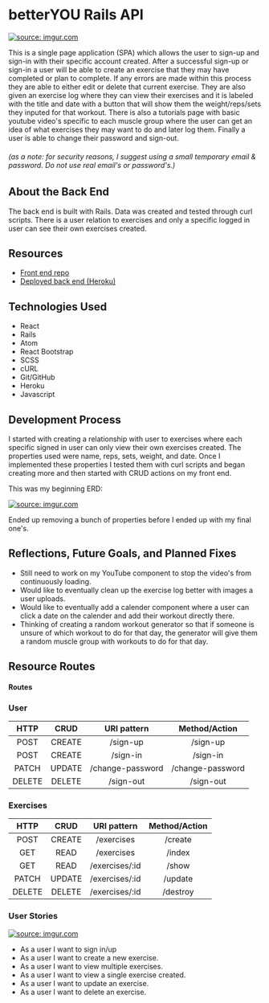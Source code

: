 # <h1>betterYOU Rails API</h1>
<a href="https://imgur.com/DpX2xyS"><img src="https://i.imgur.com/DpX2xyS.png" title="source: imgur.com" /></a>

This is a single page application (SPA) which allows the user to sign-up and sign-in with their specific account created. After a successful sign-up or sign-in a user will be able to create an exercise that they may have completed or plan to complete. If any errors are made within this process they are able to either edit or delete that current exercise. They are also given an exercise log where they can view their exercises and it is labeled with the title and date with a button that will show them the weight/reps/sets they inputed for that workout. There is also a tutorials page with basic youtube video's specific to each muscle group where the user can get an idea of what exercises they may want to do and later log them. Finally a user is able to change their password and sign-out.

###### (as a note: for security reasons, I suggest using a small temporary email & password. Do not use real email's or password's.)

## About the Back End

The back end is built with Rails. Data was created and tested through curl scripts. There is a user relation to exercises and only a specific logged in user can see their own exercises created.

## Resources

- [Front end repo](https://jpelliccia.github.io/capstone-react-client/)
- [Deployed back end (Heroku)](https://nameless-dusk-30695.herokuapp.com/exercises)


## Technologies Used

- React
- Rails
- Atom
- React Bootstrap
- SCSS
- cURL
- Git/GitHub
- Heroku
- Javascript


## Development Process

I started with creating a relationship with user to exercises where each specific signed in user can only view their own exercises created. The properties used were name, reps, sets, weight, and date. Once I implemented these properties I tested them with curl scripts and began creating more and then started with CRUD actions on my front end.

This was my beginning ERD:

<a href="https://imgur.com/pbee4xZ"><img src="https://i.imgur.com/pbee4xZ.png" title="source: imgur.com" /></a>

Ended up removing a bunch of properties before I ended up with my final one's.

## Reflections, Future Goals, and Planned Fixes

- Still need to work on my YouTube component to stop the video's from continuously loading.
- Would like to eventually clean up the exercise log better with images a user uploads.
- Would like to eventually add a calender component where a user can click a date on the calender and add their workout directly there.
- Thinking of creating a random workout generator so that if someone is unsure of which workout to do for that day, the generator will give them a random muscle group with workouts to do for that day.

## Resource Routes

#### Routes

### User
| HTTP| CRUD| URI pattern | Method/Action |
| :---:| :---:|:---:| :---:        |
| POST  |CREATE|  /sign-up | /sign-up  |
| POST  | CREATE|/sign-in  | /sign-in    |
| PATCH | UPDATE|/change-password | /change-password|
| DELETE |DELETE| /sign-out  |  /sign-out |

### Exercises
| HTTP |CRUD| URI pattern | Method/Action |
| :---:| :---:|:---:| :---:        |
| POST  |CREATE|  /exercises | /create  |
| GET  |READ| /exercises  | /index    |
| GET   |READ| /exercises/:id  | /show  |
| PATCH |UPDATE| /exercises/:id | /update|
| DELETE |DELETE| /exercises/:id |  /destroy |


### User Stories
<a href="https://imgur.com/x7NUajw"><img src="https://i.imgur.com/x7NUajw.png" title="source: imgur.com" /></a>
- As a user I want to sign in/up
- As a user I want to create a new exercise.
- As a user I want to view multiple exercises.
- As a user I want to view a single exercise created.
- As a user I want to update an exercise.
- As a user I want to delete an exercise.
